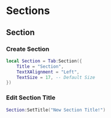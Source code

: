 # Sections

## Section

### Create Section
```lua
local Section = Tab:Section({ 
    Title = "Section",
    TextXAlignment = "Left",
    TextSize = 17, -- Default Size
})
```

### Edit Section Title
```lua
Section:SetTitle("New Section Title!")
```
